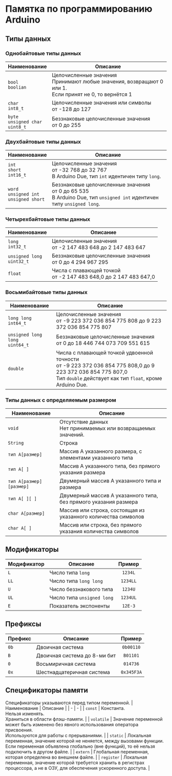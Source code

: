 # Памятка по программированию Arduino

## Типы данных

### Однобайтовые типы данных

| Наименование | Описание |
| - | - |
| `bool`<br>`boolian` | Целочисленные значения<br>Принимают любые значения, возвращают 0 или 1.<br>Если принят не 0, то вернётся 1 |
| `char`<br>`int8_t` | Целочисленные значения или символы<br>от -128 до 127 |
| `byte`<br>`unsigned char`<br>`uint8_t` | Беззнаковые целочисленные значения<br>от 0 до 255 |

### Двухбайтовые типы данных

| Наименование | Описание |
| - | - |
| `int`<br>`short`<br>`int16_t` | Целочисленные значения<br>от -32 768 до 32 767<br>В Arduino Due, тип `int` идентичен типу `long`. |
| `word`<br>`unsigned int`<br>`unsigned short` | Беззнаковые целочисленные значения<br>от 0 до 65 535<br>В Arduino Due, тип `unsigned int` идентичен типу `unsigned long`. |

### Четырехбайтовые типы данных

| Наименование | Описание |
| - | - |
| `long`<br>`int32_t` | Целочисленные значения<br>от -2 147 483 648 до 2 147 483 647 |
| `unsigned long`<br>`uint32_t` | Беззнаковые целочисленные значения<br>от 0 до 4 294 967 295 |
| `float` | Числа с плавающей точкой<br>от -2 147 483 648,0 до 2 147 483 647,0 |

### Восьмибайтовые типы данных

| Наименование | Описание |
| - | - |
| `long long`<br>`int64_t` | Целочисленные значения<br>от -9 223 372 036 854 775 808 до 9 223 372 036 854 775 807 |
| `unsigned long long`<br>`uint64_t` | Беззнаковые целочисленные значения<br>от 0 до 18 446 744 073 709 551 615 |
| `double` | Числа с плавающей точкой удвоенной точности<br>от -9 223 372 036 854 775 808,0 до 9 223 372 036 854 775 807,0<br>Тип `double` действует как тип `float`, кроме Arduino Due. |

### Типы данных с определяемым размером

| Наименование | Описание |
| - | - |
| `void` | Отсутствие данных<br>Нет принимаемых или возвращаемых значений. |
| `String` | Строка |
| `тип A[размер]` | Массив A указанного размера, с элементами указанного типа |
| `тип A[ ]` | Массив А указанного типа, без прямого указания размера |
| `тип A[размер][размер]` | Двумерный массив А указанного типа и размера |
| `тип A[ ][ ]` | Двумерный массив А указанного типа, без прямого указания размера |
| `char A[размер]` | Массив или строка, состоящая из указанного количества символов |
| `char A[ ]` | Массив или строка, без прямого указания количества символов |

## Модификаторы

| Модификатор | Описание | Пример |
| - | - | :-: |
| `L` | Число типа `long` | `1234L` |
| `LL` | Число типа `long long` | `1234LL` |
| `U` | Число беззнакового типа | `1234U` |
| `UL` | Число типа `unsigned long` | `1234UL` |
| `E` | Показатель экспоненты | `12E-3` |

## Префиксы

| Префикс | Описание | Пример |
| - | - | :-: |
| `0b` | Двоичная система | `0b00110` |
| `B` | Двоичная система до 8-ми бит | `B01101` |
| `0` | Восьмиричная система | `014736` |
| `0x` | Шестнадцатеричная система | `0x345F3A` |

## Спецификаторы памяти
Спецификаторы указываются перед типом переменной.
| Наименование | Описание |
| - | - |
| `const` | Константа.<br>Нельзя изменять.<br>Храниться в области флэш-памяти. |
| `volatile` | Значение переменной может быть изменено без явного использования оператора присвоения.<br>Используются для работы с прерываниями.  |
| `static` | Локальная переменная, значение которой не неняется, между вызовами функции.<br>Если переменная объявлена глобально (вне функций), то её нельзя подключить в другом файле.  |
| `extern` | Глобальная переменная, которая определена во внешнем файле. |
| `register` | Локальная переменная, значение которой требуется хранить в регистрах процессора, а не в ОЗУ, для обеспечения ускоренного доступа. |


